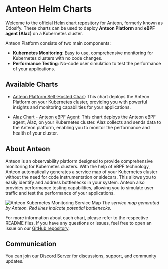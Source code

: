 # Anteon Helm Charts

Welcome to the official [Helm chart repository](https://github.com/getanteon/anteon-helm-charts) for Anteon, formerly known as Ddosify. These charts can be used to deploy **Anteon Platform** and **eBPF agent (Alaz)** on a Kubernetes cluster.

Anteon Platform consists of two main components:
- **Kubernetes Monitoring**: Easy to use, comprehensive monitoring for Kubernetes clusters with no code changes.
- **Performance Testing**: No-code user simulation to test the performance of your applications.

## Available Charts

- [Anteon Platform Self-Hosted Chart](https://github.com/getanteon/anteon-helm-charts/blob/master/charts/anteon/README.md): This chart deploys the Anteon Platform on your Kubernetes cluster, providing you with powerful insights and monitoring capabilities for your applications.

- [Alaz Chart - Anteon eBPF Agent](https://github.com/getanteon/anteon-helm-charts/blob/master/charts/alaz/README.md): This chart deploys the Anteon eBPF agent, Alaz, on your Kubernetes cluster. Alaz collects and sends data to the Anteon platform, enabling you to monitor the performance and health of your cluster.

## About Anteon

Anteon is an observability platform designed to provide comprehensive monitoring for Kubernetes clusters. With the help of eBPF technology, Anteon automatically generates a service map of your Kubernetes cluster without the need for code instrumentation or sidecars. This allows you to easily identify and address bottlenecks in your system. Anteon also provides performance testing capabilities, allowing you to simulate user traffic and test the performance of your applications.

![Anteon Kubernetes Monitoring Service Map](https://raw.githubusercontent.com/getanteon/anteon-helm-charts/master/assets/anteon_service_map.png)
*The service map generated by Anteon. Red lines indicate potential bottlenecks.*

For more information about each chart, please refer to the respective README files. If you have any questions or issues, feel free to open an issue on our [GitHub repository](https://github.com/getanteon/anteon-helm-charts/issues).

## Communication

You can join our [Discord Server](https://discord.com/invite/9KdnrSUZQg) for discussions, support, and community updates.
